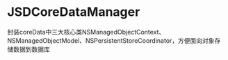 # JSDCoreDataManager
封装coreData中三大核心类NSManagedObjectContext、NSManagedObjectModel、NSPersistentStoreCoordinator，方便面向对象存储数据到数据库
